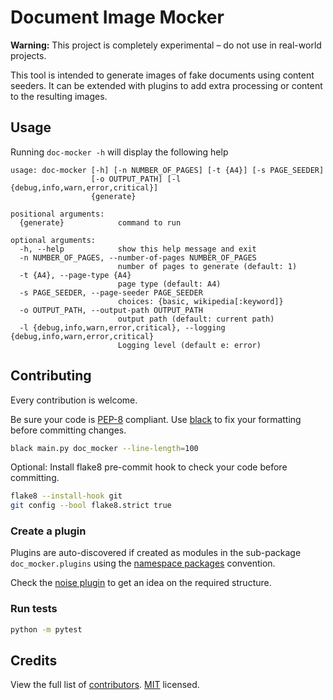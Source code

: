 # Document Image Mocker

**Warning:** This project is completely experimental – do not use in real-world projects.

This tool is intended to generate images of fake documents using content seeders.
It can be extended with plugins to add extra processing or content to the resulting images.

## Usage
Running `doc-mocker -h` will display the following help

```
usage: doc-mocker [-h] [-n NUMBER_OF_PAGES] [-t {A4}] [-s PAGE_SEEDER]
                  [-o OUTPUT_PATH] [-l {debug,info,warn,error,critical}]
                  {generate}

positional arguments:
  {generate}            command to run

optional arguments:
  -h, --help            show this help message and exit
  -n NUMBER_OF_PAGES, --number-of-pages NUMBER_OF_PAGES
                        number of pages to generate (default: 1)
  -t {A4}, --page-type {A4}
                        page type (default: A4)
  -s PAGE_SEEDER, --page-seeder PAGE_SEEDER
                        choices: {basic, wikipedia[:keyword]}
  -o OUTPUT_PATH, --output-path OUTPUT_PATH
                        output path (default: current path)
  -l {debug,info,warn,error,critical}, --logging {debug,info,warn,error,critical}
                        Logging level (default e: error)
```

## Contributing

Every contribution is welcome.

Be sure your code is [PEP-8](https://www.python.org/dev/peps/pep-0008/) compliant.
Use [black](https://black.readthedocs.io/en/stable/) to fix your formatting before committing changes.
```bash
black main.py doc_mocker --line-length=100
```
Optional: Install flake8 pre-commit hook to check your code before committing.
```bash
flake8 --install-hook git
git config --bool flake8.strict true
```

### Create a plugin
Plugins are auto-discovered if created as modules in the sub-package `doc_mocker.plugins`
using the [namespace packages](https://packaging.python.org/guides/creating-and-discovering-plugins/#using-namespace-packages)
convention.

Check the [noise plugin](https://github.com/maylonpedroso/doc-mocker-noise-plugin)
to get an idea on the required structure.

### Run tests

```bash
python -m pytest
```

## Credits

View the full list of [contributors](https://github.com/maylonpedroso/doc-mocker/graphs/contributors). [MIT](LICENSE) licensed. 